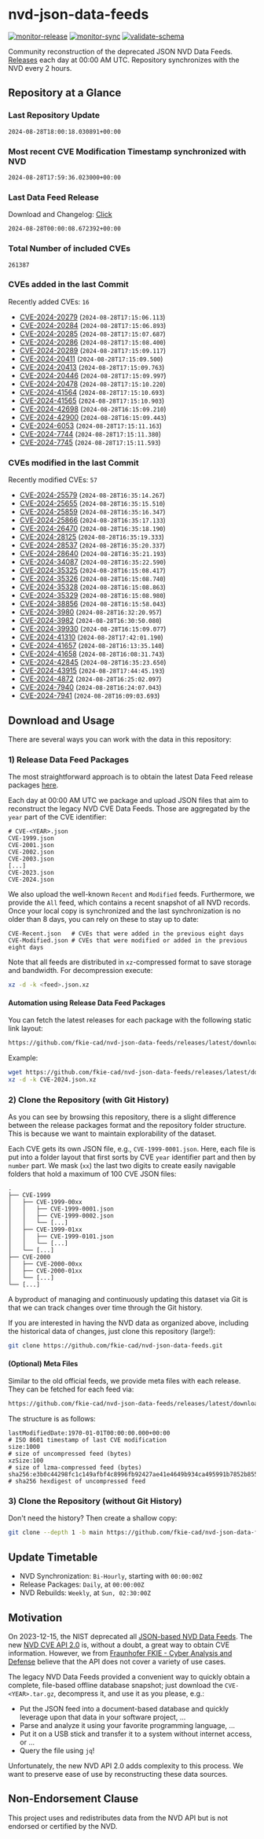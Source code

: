# nvd-json-data-feeds

[![monitor-release](https://github.com/fkie-cad/nvd-json-data-feeds/actions/workflows/monitor_release.yml/badge.svg)](https://github.com/fkie-cad/nvd-json-data-feeds/actions/workflows/monitor_release.yml)
[![monitor-sync](https://github.com/fkie-cad/nvd-json-data-feeds/actions/workflows/monitor_sync.yml/badge.svg)](https://github.com/fkie-cad/nvd-json-data-feeds/actions/workflows/monitor_sync.yml)
[![validate-schema](https://github.com/fkie-cad/nvd-json-data-feeds/actions/workflows/validate_schema.yml/badge.svg)](https://github.com/fkie-cad/nvd-json-data-feeds/actions/workflows/validate_schema.yml)

Community reconstruction of the deprecated JSON NVD Data Feeds.
[Releases](https://github.com/fkie-cad/nvd-json-data-feeds/releases/latest) each day at 00:00 AM UTC.
Repository synchronizes with the NVD every 2 hours.

## Repository at a Glance

### Last Repository Update

```plain
2024-08-28T18:00:18.030891+00:00
```

### Most recent CVE Modification Timestamp synchronized with NVD

```plain
2024-08-28T17:59:36.023000+00:00
```

### Last Data Feed Release

Download and Changelog: [Click](https://github.com/fkie-cad/nvd-json-data-feeds/releases/latest)

```plain
2024-08-28T00:00:08.672392+00:00
```

### Total Number of included CVEs

```plain
261387
```

### CVEs added in the last Commit

Recently added CVEs: `16`

- [CVE-2024-20279](CVE-2024/CVE-2024-202xx/CVE-2024-20279.json) (`2024-08-28T17:15:06.113`)
- [CVE-2024-20284](CVE-2024/CVE-2024-202xx/CVE-2024-20284.json) (`2024-08-28T17:15:06.893`)
- [CVE-2024-20285](CVE-2024/CVE-2024-202xx/CVE-2024-20285.json) (`2024-08-28T17:15:07.687`)
- [CVE-2024-20286](CVE-2024/CVE-2024-202xx/CVE-2024-20286.json) (`2024-08-28T17:15:08.400`)
- [CVE-2024-20289](CVE-2024/CVE-2024-202xx/CVE-2024-20289.json) (`2024-08-28T17:15:09.117`)
- [CVE-2024-20411](CVE-2024/CVE-2024-204xx/CVE-2024-20411.json) (`2024-08-28T17:15:09.500`)
- [CVE-2024-20413](CVE-2024/CVE-2024-204xx/CVE-2024-20413.json) (`2024-08-28T17:15:09.763`)
- [CVE-2024-20446](CVE-2024/CVE-2024-204xx/CVE-2024-20446.json) (`2024-08-28T17:15:09.997`)
- [CVE-2024-20478](CVE-2024/CVE-2024-204xx/CVE-2024-20478.json) (`2024-08-28T17:15:10.220`)
- [CVE-2024-41564](CVE-2024/CVE-2024-415xx/CVE-2024-41564.json) (`2024-08-28T17:15:10.693`)
- [CVE-2024-41565](CVE-2024/CVE-2024-415xx/CVE-2024-41565.json) (`2024-08-28T17:15:10.903`)
- [CVE-2024-42698](CVE-2024/CVE-2024-426xx/CVE-2024-42698.json) (`2024-08-28T16:15:09.210`)
- [CVE-2024-42900](CVE-2024/CVE-2024-429xx/CVE-2024-42900.json) (`2024-08-28T16:15:09.443`)
- [CVE-2024-6053](CVE-2024/CVE-2024-60xx/CVE-2024-6053.json) (`2024-08-28T17:15:11.163`)
- [CVE-2024-7744](CVE-2024/CVE-2024-77xx/CVE-2024-7744.json) (`2024-08-28T17:15:11.380`)
- [CVE-2024-7745](CVE-2024/CVE-2024-77xx/CVE-2024-7745.json) (`2024-08-28T17:15:11.593`)


### CVEs modified in the last Commit

Recently modified CVEs: `57`

- [CVE-2024-25579](CVE-2024/CVE-2024-255xx/CVE-2024-25579.json) (`2024-08-28T16:35:14.267`)
- [CVE-2024-25655](CVE-2024/CVE-2024-256xx/CVE-2024-25655.json) (`2024-08-28T16:35:15.510`)
- [CVE-2024-25859](CVE-2024/CVE-2024-258xx/CVE-2024-25859.json) (`2024-08-28T16:35:16.347`)
- [CVE-2024-25866](CVE-2024/CVE-2024-258xx/CVE-2024-25866.json) (`2024-08-28T16:35:17.133`)
- [CVE-2024-26470](CVE-2024/CVE-2024-264xx/CVE-2024-26470.json) (`2024-08-28T16:35:18.190`)
- [CVE-2024-28125](CVE-2024/CVE-2024-281xx/CVE-2024-28125.json) (`2024-08-28T16:35:19.333`)
- [CVE-2024-28537](CVE-2024/CVE-2024-285xx/CVE-2024-28537.json) (`2024-08-28T16:35:20.337`)
- [CVE-2024-28640](CVE-2024/CVE-2024-286xx/CVE-2024-28640.json) (`2024-08-28T16:35:21.193`)
- [CVE-2024-34087](CVE-2024/CVE-2024-340xx/CVE-2024-34087.json) (`2024-08-28T16:35:22.590`)
- [CVE-2024-35325](CVE-2024/CVE-2024-353xx/CVE-2024-35325.json) (`2024-08-28T16:15:08.417`)
- [CVE-2024-35326](CVE-2024/CVE-2024-353xx/CVE-2024-35326.json) (`2024-08-28T16:15:08.740`)
- [CVE-2024-35328](CVE-2024/CVE-2024-353xx/CVE-2024-35328.json) (`2024-08-28T16:15:08.863`)
- [CVE-2024-35329](CVE-2024/CVE-2024-353xx/CVE-2024-35329.json) (`2024-08-28T16:15:08.980`)
- [CVE-2024-38856](CVE-2024/CVE-2024-388xx/CVE-2024-38856.json) (`2024-08-28T16:15:58.043`)
- [CVE-2024-3980](CVE-2024/CVE-2024-39xx/CVE-2024-3980.json) (`2024-08-28T16:32:20.957`)
- [CVE-2024-3982](CVE-2024/CVE-2024-39xx/CVE-2024-3982.json) (`2024-08-28T16:30:50.080`)
- [CVE-2024-39930](CVE-2024/CVE-2024-399xx/CVE-2024-39930.json) (`2024-08-28T16:15:09.077`)
- [CVE-2024-41310](CVE-2024/CVE-2024-413xx/CVE-2024-41310.json) (`2024-08-28T17:42:01.190`)
- [CVE-2024-41657](CVE-2024/CVE-2024-416xx/CVE-2024-41657.json) (`2024-08-28T16:13:35.140`)
- [CVE-2024-41658](CVE-2024/CVE-2024-416xx/CVE-2024-41658.json) (`2024-08-28T16:08:31.743`)
- [CVE-2024-42845](CVE-2024/CVE-2024-428xx/CVE-2024-42845.json) (`2024-08-28T16:35:23.650`)
- [CVE-2024-43915](CVE-2024/CVE-2024-439xx/CVE-2024-43915.json) (`2024-08-28T17:44:45.193`)
- [CVE-2024-4872](CVE-2024/CVE-2024-48xx/CVE-2024-4872.json) (`2024-08-28T16:25:02.097`)
- [CVE-2024-7940](CVE-2024/CVE-2024-79xx/CVE-2024-7940.json) (`2024-08-28T16:24:07.043`)
- [CVE-2024-7941](CVE-2024/CVE-2024-79xx/CVE-2024-7941.json) (`2024-08-28T16:09:03.693`)


## Download and Usage

There are several ways you can work with the data in this repository:

### 1) Release Data Feed Packages

The most straightforward approach is to obtain the latest Data Feed release packages [here](https://github.com/fkie-cad/nvd-json-data-feeds/releases/latest).

Each day at 00:00 AM UTC we package and upload JSON files that aim to reconstruct the legacy NVD CVE Data Feeds.
Those are aggregated by the `year` part of the CVE identifier:

```
# CVE-<YEAR>.json
CVE-1999.json
CVE-2001.json
CVE-2002.json
CVE-2003.json
[...]
CVE-2023.json
CVE-2024.json
```

We also upload the well-known `Recent` and `Modified` feeds.
Furthermore, we provide the `All` feed, which contains a recent snapshot of all NVD records.
Once your local copy is synchronized and the last synchronization is no older than 8 days, you can rely on these to stay up to date:

```plain
CVE-Recent.json   # CVEs that were added in the previous eight days
CVE-Modified.json # CVEs that were modified or added in the previous eight days
```

Note that all feeds are distributed in `xz`-compressed format to save storage and bandwidth.
For decompression execute:

```sh
xz -d -k <feed>.json.xz
```

#### Automation using Release Data Feed Packages

You can fetch the latest releases for each package with the following static link layout:

```sh
https://github.com/fkie-cad/nvd-json-data-feeds/releases/latest/download/CVE-<YEAR>.json.xz
```

Example:

```sh
wget https://github.com/fkie-cad/nvd-json-data-feeds/releases/latest/download/CVE-2024.json.xz
xz -d -k CVE-2024.json.xz
```

### 2) Clone the Repository (with Git History)

As you can see by browsing this repository, there is a slight difference between the release packages format and the repository folder structure.
This is because we want to maintain explorability of the dataset.

Each CVE gets its own JSON file, e.g., `CVE-1999-0001.json`.
Here, each file is put into a folder layout that first sorts by CVE `year` identifier part and then by `number` part.
We mask (`xx`) the last two digits to create easily navigable folders that hold a maximum of 100 CVE JSON files:

```plain
.
├── CVE-1999
│   ├── CVE-1999-00xx
│   │   ├── CVE-1999-0001.json
│   │   ├── CVE-1999-0002.json
│   │   └── [...]
│   ├── CVE-1999-01xx
│   │   ├── CVE-1999-0101.json
│   │   └── [...]
│   └── [...]
├── CVE-2000
│   ├── CVE-2000-00xx
│   ├── CVE-2000-01xx
│   └── [...]
└── [...]
```

A byproduct of managing and continuously updating this dataset via Git is that we can track changes over time through the Git history.

If you are interested in having the NVD data as organized above, including the historical data of changes, just clone this repository (large!):

```sh
git clone https://github.com/fkie-cad/nvd-json-data-feeds.git
```

#### (Optional) Meta Files

Similar to the old official feeds, we provide meta files with each release. They can be fetched for each feed via:

```sh
https://github.com/fkie-cad/nvd-json-data-feeds/releases/latest/download/CVE-<YEAR>.meta
```

The structure is as follows:

```plain
lastModifiedDate:1970-01-01T00:00:00.000+00:00                          # ISO 8601 timestamp of last CVE modification
size:1000                                                               # size of uncompressed feed (bytes)
xzSize:100                                                              # size of lzma-compressed feed (bytes)
sha256:e3b0c44298fc1c149afbf4c8996fb92427ae41e4649b934ca495991b7852b855 # sha256 hexdigest of uncompressed feed
```

### 3) Clone the Repository (without Git History)

Don't need the history? Then create a shallow copy:

```sh
git clone --depth 1 -b main https://github.com/fkie-cad/nvd-json-data-feeds.git
```


## Update Timetable

* NVD Synchronization: `Bi-Hourly`, starting with `00:00:00Z`
* Release Packages: `Daily`, at `00:00:00Z`
* NVD Rebuilds: `Weekly`, at `Sun, 02:30:00Z`


## Motivation

On 2023-12-15, the NIST deprecated all [JSON-based NVD Data Feeds](https://nvd.nist.gov/vuln/data-feeds#divRetirementBanner-1).
The new [NVD CVE API 2.0](https://nvd.nist.gov/developers/vulnerabilities) is, without a doubt, a great way to obtain CVE information.
However, we from [Fraunhofer FKIE - Cyber Analysis and Defense](https://www.fkie.fraunhofer.de/en/departments/cad.html) believe that the API does not cover a variety of use cases.

The legacy NVD Data Feeds provided a convenient way to quickly obtain a complete, file-based offline database snapshot; just download the `CVE-<YEAR>.tar.gz`, decompress it, and use it as you please, e.g.:

- Put the JSON feed into a document-based database and quickly leverage upon that data in your software project, ...
- Parse and analyze it using your favorite programming language, ...
- Put it on a USB stick and transfer it to a system without internet access, or ...
- Query the file using `jq`!

Unfortunately, the new NVD API 2.0 adds complexity to this process.
We want to preserve ease of use by reconstructing these data sources.

## Non-Endorsement Clause

This project uses and redistributes data from the NVD API but is not endorsed or certified by the NVD.
